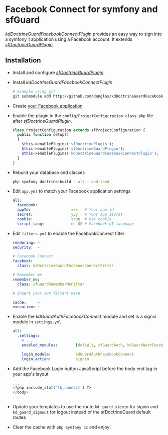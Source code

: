 # Facebook Connect for symfony and sfGuard

_kdDoctrineGuardFacebookConnectPlugin_ provides an easy way to sign into a symfony 1 application using a Facebook account.
It extends [_sfDoctrineGuardPlugin_](http://www.symfony-project.org/plugins/sfDoctrineGuardPlugin). 

## Installation

* Install and configure [_sfDoctrineGuardPlugin_](http://www.symfony-project.org/plugins/sfDoctrineGuardPlugin) 
* Install _kdDoctrineGuardFacebookConnectPlugin_
  
  ```sh
  # Example using git
  git submodule add http://github.com/dunglas/kdDoctrineGuardFacebookConnectPlugin.git plugins/kdDoctrineGuardFacebookConnectPlugin
  ```
  
* Create [your Facebook application](http://www.facebook.com/developers/)
* Enable the plugin in the `config/ProjectConfiguration.class.php` file after _sfDoctrineGuardPlugin_.

  ```php
  class ProjectConfiguration extends sfProjectConfiguration {
    public function setup()
    {
      $this->enablePlugins('sfDoctrinePlugin');
      $this->enablePlugins('sfDoctrineGuardPlugin');
      $this->enablePlugins('kdDoctrineGuardFacebookConnectPlugin');
    }
  }
  ```
      
* Rebuild your database and classes

  ```sh
  php symfony doctrine:build --all --and-load
  ```

* Edit `app.yml` to match your Facebook application settings

  ```yaml
  all:
    facebook:
    appId:                  xxx   # Your app id
    secret:                 yyy   # Your app secret
    cookie:                 true  # Use cookie
    script_lang:            en_US # Facebook UI language
  ```

* Edit `filters.yml` to enable the FacebookConnect filter

  ```yaml
  rendering: ~
  security:  ~
  
  # Facebook Connect
  facebook:
    class: kdDoctrineGuardFacebookConnectFilter
  
  # Remember me
  remember_me:
    class: sfGuardRememberMeFilter
  
  # insert your own filters here
  
  cache:     ~
  execution: ~
  ```
      
* Enable the _kdGuardAuthFacebookConnect_ module and set is a signin module in `settings.yml`

  ```yaml
  all:
    .settings:
      # ...
      enabled_modules:        [default, sfGuardAuth, kdGuardAuthFacebookConnect]
  
      login_module:           kdGuardAuthFacebookConnect
      login_action:           signin
  ```
        

* Add the Facebook Login button JavaScript before the body end tag in your app's layout

  ```php
  ...
  <?php include_slot('fb_connect') ?>
  </body>
  ...
  ```

* Update your templates to use the route `kd_guard_signin` for signin and `kd_guard_signout` for logout instead of the sfDoctrineGuard default routes
* Clear the cache with `php symfony cc` and enjoy!